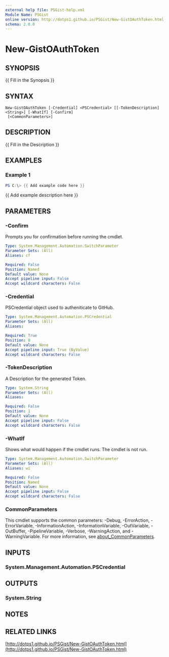 ```yaml
---
external help file: PSGist-help.xml
Module Name: PSGist
online version: http://dotps1.github.io/PSGist/New-GistOAuthToken.html
schema: 2.0.0
---
```


# New-GistOAuthToken

## SYNOPSIS
{{ Fill in the Synopsis }}

## SYNTAX

```
New-GistOAuthToken [-Credential] <PSCredential> [[-TokenDescription] <String>] [-WhatIf] [-Confirm]
 [<CommonParameters>]
```

## DESCRIPTION
{{ Fill in the Description }}

## EXAMPLES

### Example 1
```powershell
PS C:\> {{ Add example code here }}
```

{{ Add example description here }}

## PARAMETERS

### -Confirm
Prompts you for confirmation before running the cmdlet.

```yaml
Type: System.Management.Automation.SwitchParameter
Parameter Sets: (All)
Aliases: cf

Required: False
Position: Named
Default value: None
Accept pipeline input: False
Accept wildcard characters: False
```

### -Credential
PSCredential object used to autheniticate to GitHub.

```yaml
Type: System.Management.Automation.PSCredential
Parameter Sets: (All)
Aliases:

Required: True
Position: 0
Default value: None
Accept pipeline input: True (ByValue)
Accept wildcard characters: False
```

### -TokenDescription
A Description for the generated Token.

```yaml
Type: System.String
Parameter Sets: (All)
Aliases:

Required: False
Position: 1
Default value: None
Accept pipeline input: False
Accept wildcard characters: False
```

### -WhatIf
Shows what would happen if the cmdlet runs.
The cmdlet is not run.

```yaml
Type: System.Management.Automation.SwitchParameter
Parameter Sets: (All)
Aliases: wi

Required: False
Position: Named
Default value: None
Accept pipeline input: False
Accept wildcard characters: False
```

### CommonParameters
This cmdlet supports the common parameters: -Debug, -ErrorAction, -ErrorVariable, -InformationAction, -InformationVariable, -OutVariable, -OutBuffer, -PipelineVariable, -Verbose, -WarningAction, and -WarningVariable. For more information, see [about_CommonParameters](http://go.microsoft.com/fwlink/?LinkID=113216).

## INPUTS

### System.Management.Automation.PSCredential

## OUTPUTS

### System.String

## NOTES

## RELATED LINKS

[http://dotps1.github.io/PSGist/New-GistOAuthToken.html](http://dotps1.github.io/PSGist/New-GistOAuthToken.html)

